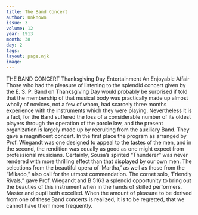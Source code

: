 ```yaml
---
title: The Band Concert
author: Unknown
issue: 3
volume: 12
year: 1913
month: 38
day: 2
tags:
layout: page.njk
image:
---
```

THE BAND CONCERT    Thanksgiving Day Entertainment    An Enjoyable Affair    Those who had the pleasure of listening to the splendid concert given by the E. S. P. Band on Thanksgiving Day would probably be surprised if told that the membership of that musical body was practically made up almost wholly of novices, not a few of whom, had scarcely three months experience with the instruments which they were playing. Nevertheless it is a fact, for the Band suffered the loss of a considerable number of its oldest players through the operation of the parole law, and the present organization is largely made up by recruiting from the auxiliary Band.    They gave a magnificent concert. In the first place the program as arranged by Prof. Wiegandt was one designed to appeal to the tastes of the men, and in the second, the rendition was equally as good as one might expect from professional musicians. Certainly, Sousa’s spirited “Thunderer” was never rendered with more thrilling effect than that displayed by our own men. The selections from the beautiful opera of ‘Martha,’ as well as those from the “Mikado,” also call for the utmost commendation. The cornet solo, ‘Friendly Rivals,” gave Prof. Wiegandt and B 5163 a splendid opportunity to bring out the beauties of this instrument when in the hands of skilled performers. Master and pupil both excelled. When the amount of pleasure to be derived from one of these Band concerts is realized, it is to be regretted, that we cannot have them more frequently. 
